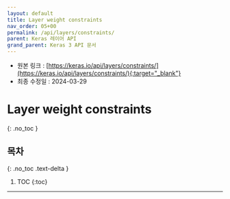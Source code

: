 ```yaml
---
layout: default
title: Layer weight constraints
nav_order: 05+00
permalink: /api/layers/constraints/
parent: Keras 레이어 API
grand_parent: Keras 3 API 문서
---
```


* 원본 링크 : [https://keras.io/api/layers/constraints/](https://keras.io/api/layers/constraints/){:target="_blank"}
* 최종 수정일 : 2024-03-29

# Layer weight constraints
{: .no_toc }

## 목차
{: .no_toc .text-delta }

1. TOC
{:toc}

---
